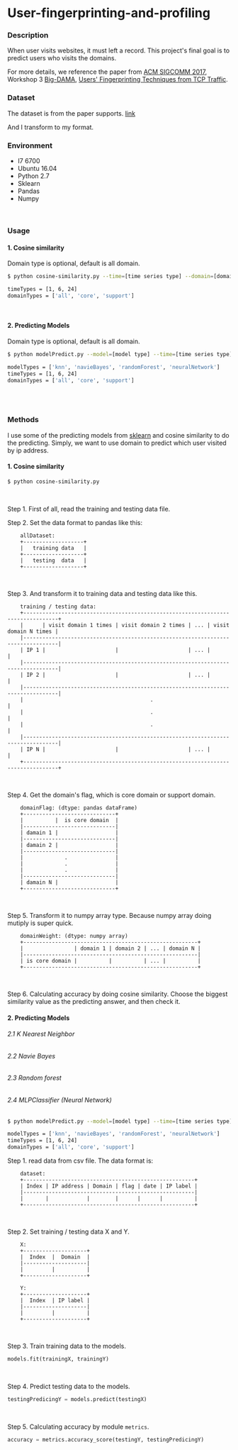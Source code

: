 # User-fingerprinting-and-profiling
### Description
When user visits websites, it must left a record. This project's final goal is to predict users who visits the domains.

For more details, we reference the paper from [ACM SIGCOMM 2017](https://conferences.sigcomm.org/sigcomm/2017/program.html), Workshop 3 [Big-DAMA](https://conferences.sigcomm.org/sigcomm/2017/workshop-big-dama.html), [Users' Fingerprinting Techniques from TCP Traffic](http://delivery.acm.org/10.1145/3100000/3098602/p49-Vassio.pdf?ip=140.113.216.230&id=3098602&acc=OPENTOC&key=AF37130DAFA4998B%2E7DDA227B4DBFAC43%2E4D4702B0C3E38B35%2E9F04A3A78F7D3B8D&CFID=848763280&CFTOKEN=58230019&__acm__=1515312742_9122381161af0c1b04fc1585ff010855). 

### Dataset
The dataset is from the paper supports. [link](https://bigdata.polito.it/content/domains-web-users)

And I transform to my format.
<br/>

### Environment
* I7 6700
* Ubuntu 16.04
* Python 2.7
* Sklearn 
* Pandas
* Numpy
<br/>

### Usage
#### 1. Cosine similarity
Domain type is optional, default is all domain.
```sh
$ python cosine-similarity.py --time=[time series type] --domain=[domain type]
```
```sh
timeTypes = [1, 6, 24]
domainTypes = ['all', 'core', 'support']
```
<br/>

#### 2. Predicting Models
Domain type is optional, default is all domain.
```sh
$ python modelPredict.py --model=[model type] --time=[time series type] --domain=[domain type]
```
```sh
modelTypes = ['knn', 'navieBayes', 'randomForest', 'neuralNetwork']
timeTypes = [1, 6, 24]
domainTypes = ['all', 'core', 'support']
```
<br/>
<br/>

### Methods
I use some of the predicting models from [sklearn](http://scikit-learn.org/) and cosine similarity to do the predicting. Simply, we want to use domain to predict which user visited by ip address.

#### 1. Cosine similarity
```sh
$ python cosine-similarity.py
```
<br/>

Step 1. First of all, read the training and testing data file.
<br/>

Step 2. Set the data format to pandas like this:
```
    allDataset:
    +-------------------+
    |	training data 	|
    +-------------------+
    |	testing  data 	|
    +-------------------+
```
<br/>

Step 3. And transform it to training data and testing data like this.
```
	training / testing data:
    +---------------------------------------------------------------------------------+
    |      | visit domain 1 times | visit domain 2 times | ... | visit domain N times |
    |---------------------------------------------------------------------------------|
    | IP 1 |                      |                      | ... |                      |
    |---------------------------------------------------------------------------------|
    | IP 2 |                      |                      | ... |                      |
    |---------------------------------------------------------------------------------|
    |                                        .                                        |	
    |                                        .                                        |
    |                                        .                                        |
    |---------------------------------------------------------------------------------|
    | IP N |                      |                      | ... |                      |
    +---------------------------------------------------------------------------------+

```
<br/>

Step 4. Get the domain's flag, which is core domain or support domain.
```
	domainFlag: (dtype: pandas dataFrame)
    +-----------------------------+
    |          |  is core domain  |
    |-----------------------------|
    | damain 1 |                  |
    |-----------------------------|
    | damain 2 |                  |
    |-----------------------------|
    |             .               |
    |             .               |
    |             .               |
    |-----------------------------|
    | damain N |                  |
    +-----------------------------+
```
<br/>

Step 5. Transform it to numpy array type. Because numpy array doing mutiply is super quick.
```
	domainWeight: (dtype: numpy array)
    +-------------------------------------------------------+
    |                | domain 1 | domain 2 | ... | domain N |
    |-------------------------------------------------------|
    | is core domain |          |          | ... |          |
    +-------------------------------------------------------+
```
<br/>

Step 6. Calculating accuracy by doing cosine similarity. Choose the biggest similarity value as the predicting answer, and then check it.
<br/>

#### 2. Predicting Models
###### 2.1 K Nearest Neighbor
###### 2.2 Navie Bayes
###### 2.3 Random forest
###### 2.4 MLPClassifier (Neural Network)
```sh
$ python modelPredict.py --model=[model type] --time=[time series type] --domain=[domain type]
```
```sh
modelTypes = ['knn', 'navieBayes', 'randomForest', 'neuralNetwork']
timeTypes = [1, 6, 24]
domainTypes = ['all', 'core', 'support']
```

Step 1. read data from csv file. The data format is:
```
	dataset:
    +------------------------------------------------------+
    | Index | IP address | Domain | flag | date | IP label |
    |------------------------------------------------------|
    |       |            |        |      |      |          |
    +------------------------------------------------------+
```
<br/>

Step 2. Set training / testing data X and Y.
```
    X:
    +--------------------+
    |  Index  |  Domain  |
    |--------------------|
    |         |          |
    +--------------------+

    Y:
    +--------------------+
    |  Index  | IP label |
    |--------------------|
    |         |          |
    +--------------------+

```
<br/>

Step 3. Train training data to the models.
```python
models.fit(trainingX, trainingY)
```
<br/>

Step 4. Predict testing data to the models.
```python
testingPredicingY = models.predict(testingX)
```
<br/>

Step 5. Calculating accuracy by module ```metrics```.
```python
accuracy = metrics.accuracy_score(testingY, testingPredicingY)
```
